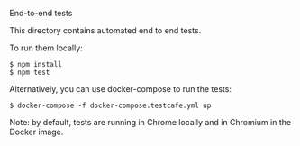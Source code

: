 End-to-end tests

This directory contains automated end to end tests.

To run them locally:

```console
$ npm install
$ npm test
```

Alternatively, you can use docker-compose to run the tests:

```console
$ docker-compose -f docker-compose.testcafe.yml up
```

Note: by default, tests are running in Chrome locally and in Chromium in the Docker image.
